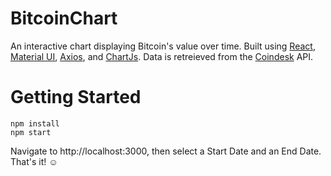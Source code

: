 # BitcoinChart

An interactive chart displaying Bitcoin's value over time. Built using [React](https://reactjs.org/), [Material UI](https://mui.com/), [Axios](https://axios-http.com/), and [ChartJs](https://github.com/reactchartjs/react-chartjs-2). Data is retreieved from the [Coindesk](https://www.coindesk.com/price/bitcoin/) API.

# Getting Started
```
npm install
npm start
```
Navigate to http://localhost:3000, then select a Start Date and an End Date. That's it! :relaxed:
